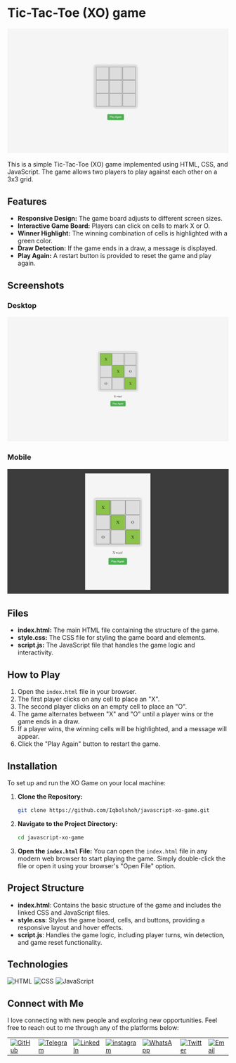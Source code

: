 # Tic-Tac-Toe (XO) game

![XO Game Banner](./images/banner.png)

This is a simple Tic-Tac-Toe (XO) game implemented using HTML, CSS, and JavaScript. The game allows two players to play against each other on a 3x3 grid.

## Features

- **Responsive Design:** The game board adjusts to different screen sizes.
- **Interactive Game Board:** Players can click on cells to mark X or O.
- **Winner Highlight:** The winning combination of cells is highlighted with a green color.
- **Draw Detection:** If the game ends in a draw, a message is displayed.
- **Play Again:** A restart button is provided to reset the game and play again.

## Screenshots

### Desktop

![XO Game Screenshot](./images/desktop.png)

### Mobile

![XO Game Screenshot](./images/mobile.png)

## Files

- **index.html:** The main HTML file containing the structure of the game.
- **style.css:** The CSS file for styling the game board and elements.
- **script.js:** The JavaScript file that handles the game logic and interactivity.

## How to Play

1. Open the `index.html` file in your browser.
2. The first player clicks on any cell to place an "X".
3. The second player clicks on an empty cell to place an "O".
4. The game alternates between "X" and "O" until a player wins or the game ends in a draw.
5. If a player wins, the winning cells will be highlighted, and a message will appear.
6. Click the "Play Again" button to restart the game.

## Installation

To set up and run the XO Game on your local machine:

1. **Clone the Repository:**
   ```bash
   git clone https://github.com/Iqbolshoh/javascript-xo-game.git
   ```
2. **Navigate to the Project Directory:**
   ```bash
   cd javascript-xo-game
   ```
3. **Open the `index.html` File:**
   You can open the `index.html` file in any modern web browser to start playing the game. Simply double-click the file or open it using your browser's "Open File" option.

## Project Structure

- **index.html**: Contains the basic structure of the game and includes the linked CSS and JavaScript files.
- **style.css**: Styles the game board, cells, and buttons, providing a responsive layout and hover effects.
- **script.js**: Handles the game logic, including player turns, win detection, and game reset functionality.

## Technologies

<div style="display: flex; flex-wrap: wrap; gap: 5px;">
    <img src="https://img.shields.io/badge/HTML-%23F06529.svg?style=for-the-badge&logo=html5&logoColor=white"
        alt="HTML">
    <img src="https://img.shields.io/badge/CSS-%231572B6.svg?style=for-the-badge&logo=css3&logoColor=white" alt="CSS">
    <img src="https://img.shields.io/badge/JavaScript-%23323330.svg?style=for-the-badge&logo=javascript&logoColor=%23F7DF1E"
        alt="JavaScript">
</div>

## Connect with Me

I love connecting with new people and exploring new opportunities. Feel free to reach out to me through any of the platforms below:

<table>
    <tr>
        <td>
            <a href="https://github.com/iqbolshoh">
                <img src="https://raw.githubusercontent.com/rahuldkjain/github-profile-readme-generator/master/src/images/icons/Social/github.svg"
                    height="48" width="48" alt="GitHub" />
            </a>
        </td>
        <td>
            <a href="https://t.me/iqbolshoh_777">
                <img src="https://github.com/gayanvoice/github-active-users-monitor/blob/master/public/images/icons/telegram.svg"
                    height="48" width="48" alt="Telegram" />
            </a>
        </td>
        <td>
            <a href="https://www.linkedin.com/in/iiqbolshoh/">
                <img src="https://github.com/gayanvoice/github-active-users-monitor/blob/master/public/images/icons/linkedin.svg"
                    height="48" width="48" alt="LinkedIn" />
            </a>
        </td>
        <td>
            <a href="https://instagram.com/iqbolshoh_777" target="blank"><img align="center"
                    src="https://raw.githubusercontent.com/rahuldkjain/github-profile-readme-generator/master/src/images/icons/Social/instagram.svg"
                    alt="instagram" height="48" width="48" /></a>
        </td>
        <td>
            <a href="https://wa.me/qr/22PVFQSMQQX4F1">
                <img src="https://github.com/gayanvoice/github-active-users-monitor/blob/master/public/images/icons/whatsapp.svg"
                    height="48" width="48" alt="WhatsApp" />
            </a>
        </td>
        <td>
            <a href="https://x.com/iqbolshoh_777">
                <img src="https://img.shields.io/badge/X-000000?style=for-the-badge&logo=x&logoColor=white" height="48"
                    width="48" alt="Twitter" />
            </a>
        </td>
        <td>
            <a href="mailto:iilhomjonov777@gmail.com">
                <img src="https://github.com/gayanvoice/github-active-users-monitor/blob/master/public/images/icons/gmail.svg"
                    height="48" width="48" alt="Email" />
            </a>
        </td>
    </tr>
</table>

